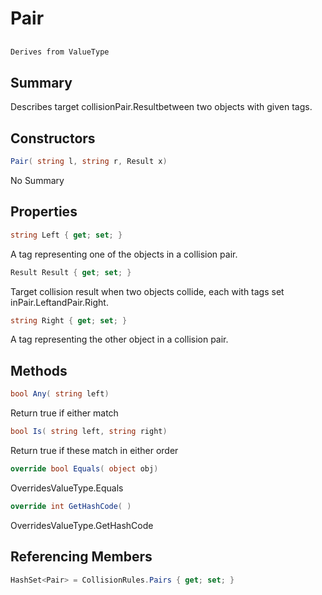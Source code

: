 # Pair

## 
```c#
Derives from ValueType
```

## Summary

Describes target collisionPair.Resultbetween two objects with given tags.
## Constructors

```c#
Pair( string l, string r, Result x) 
```
No Summary
## Properties

```c#
string Left { get; set; } 
```
A tag representing one of the objects in a collision pair.
```c#
Result Result { get; set; } 
```
Target collision result when two objects collide, each with tags set inPair.LeftandPair.Right.
```c#
string Right { get; set; } 
```
A tag representing the other object in a collision pair.
## Methods

```c#
bool Any( string left) 
```
Return true if either match
```c#
bool Is( string left, string right) 
```
Return true if these match in either order
```c#
override bool Equals( object obj) 
```
OverridesValueType.Equals
```c#
override int GetHashCode( ) 
```
OverridesValueType.GetHashCode
## Referencing Members

```c#
HashSet<Pair> = CollisionRules.Pairs { get; set; } 
```
